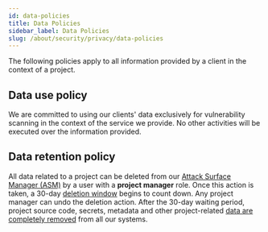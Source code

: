 ```yaml
---
id: data-policies
title: Data Policies
sidebar_label: Data Policies
slug: /about/security/privacy/data-policies
---
```


The following policies
apply to all information provided by a client
in the context of a project.

## Data use policy

We are committed to using our clients' data
exclusively for vulnerability scanning
in the context of the service we provide.
No other activities will be executed
over the information provided.

## Data retention policy

All data related to a project
can be deleted from our
[Attack Surface Manager (ASM)](https://app.fluidattacks.com/)
by a user with a **project manager** role.
Once this action is taken,
a 30-day
[deletion window](/criteria/requirements/317)
begins to count down.
Any project manager can undo the deletion action.
After the 30-day waiting period,
project source code, secrets,
metadata and other project-related
[data are completely removed](/criteria/requirements/183)
from all our systems.
